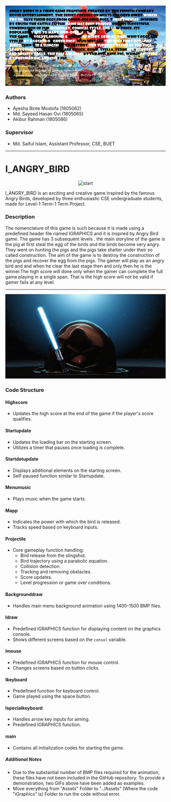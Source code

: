 ![About](about.bmp)
### Authors 
- Ayesha Binte Mostofa (1805062)
- Md. Sayeed Hasan Ovi (1805065)
- Akibur Rahman (1805086)

### Supervisor
 - Md. Saiful Islam, Assistant Professor, CSE, BUET
---
# I_ANGRY_BIRD

<p align="center">
  <img src="start.gif" alt="start">
</p>

I_ANGRY_BIRD is an exciting and creative game inspired by the famous Angry Birds, developed by three enthusiastic CSE undergraduate students, made for Level-1 Term-1 Term Project.

### Description
The nomenclature of this game is such because it is made using a predefined header file named IGRAPHICS and it is inspired by Angry Bird game. The game has 3 subsequent levels . the main storyline of the game is the pig at first steal the egg of the birds and the birds become very angry. They went on hunting the pigs and the pigs take shelter under their so called construction. The aim of the game is to destroy the construction of the pigs and recover the egg from the pigs. The gamer will play as an angry bird and and when he clear the last stage then and only then he is the winner.The high score will done only when the gamer can complete the full game playing in a single span. That is the high score will not be valid if gamer fails at any level.

---
<p align="center">
  <img src="intro.gif" alt="intro">
</p>

### Code Structure

#### Highscore
- Updates the high score at the end of the game if the player's score qualifies.

#### Startupdate
- Updates the loading bar on the starting screen.
- Utilizes a timer that pauses once loading is complete.

#### Startdotupdate
- Displays additional elements on the starting screen.
- Self-paused function similar to Startupdate.

#### Menumusic
- Plays music when the game starts.

#### Mapp
- Indicates the power with which the bird is released.
- Tracks speed based on keyboard inputs.

#### Projectile
- Core gameplay function handling:
  - Bird release from the slingshot.
  - Bird trajectory using a parabolic equation.
  - Collision detection.
  - Tracking and removing obstacles.
  - Score updates.
  - Level progression or game over conditions.

#### Backgrounddraw
- Handles main menu background animation using 1400-1500 BMP files.

#### Idraw
- Predefined IGRAPHICS function for displaying content on the graphics console.
- Shows different screens based on the `consol` variable.

#### Imouse
- Predefined IGRAPHICS function for mouse control.
- Changes screens based on button clicks.

#### Ikeyboard
- Predefined function for keyboard control.
- Game played using the space button.

#### Ispecialkeyboard
- Handles arrow key inputs for aiming.
- Predefined IGRAPHICS function.

#### main
- Contains all initialization codes for starting the game.

##### Additional Notes
- Due to the substantial number of BMP files required for the animation, these files have not been included in the GitHub repository. To provide a demonstration, two GIFs above have been added as examples.
- Move everything from "Assets" Folder to "../Assets" (Where the code "iGraphics" is) Folder to run the code without error. 
